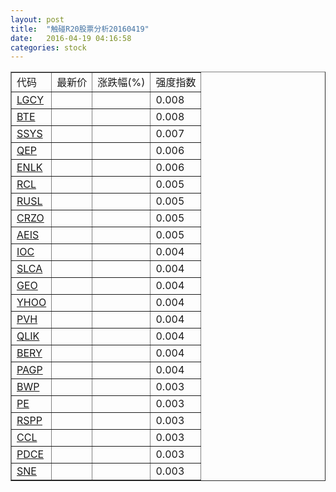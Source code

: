 ```yaml
---
layout: post
title:  "触碰R20股票分析20160419"
date:   2016-04-19 04:16:58
categories: stock
---
```

<script type="text/javascript">
var stockList = []
stockList.push('gb_lgcy');
stockList.push('gb_bte');
stockList.push('gb_ssys');
stockList.push('gb_qep');
stockList.push('gb_enlk');
stockList.push('gb_rcl');
stockList.push('gb_rusl');
stockList.push('gb_crzo');
stockList.push('gb_aeis');
stockList.push('gb_ioc');
stockList.push('gb_slca');
stockList.push('gb_geo');
stockList.push('gb_yhoo');
stockList.push('gb_pvh');
stockList.push('gb_qlik');
stockList.push('gb_bery');
stockList.push('gb_pagp');
stockList.push('gb_bwp');
stockList.push('gb_pe');
stockList.push('gb_rspp');
stockList.push('gb_ccl');
stockList.push('gb_pdce');
stockList.push('gb_sne');
</script>

<table border="1">
 <tr>
 <td>代码</td>
  <td>最新价</td>
  <td>涨跌幅(%)</td>
 <td>强度指数</td>
</tr>
  <tr id="lgcy"><td><a href="http://stock.finance.sina.com.cn/usstock/quotes/LGCY.html" target="_blank">LGCY</a></td><td></td><td></td><td>0.008</td></tr>
  <tr id="bte"><td><a href="http://stock.finance.sina.com.cn/usstock/quotes/BTE.html" target="_blank">BTE</a></td><td></td><td></td><td>0.008</td></tr>
  <tr id="ssys"><td><a href="http://stock.finance.sina.com.cn/usstock/quotes/SSYS.html" target="_blank">SSYS</a></td><td></td><td></td><td>0.007</td></tr>
  <tr id="qep"><td><a href="http://stock.finance.sina.com.cn/usstock/quotes/QEP.html" target="_blank">QEP</a></td><td></td><td></td><td>0.006</td></tr>
  <tr id="enlk"><td><a href="http://stock.finance.sina.com.cn/usstock/quotes/ENLK.html" target="_blank">ENLK</a></td><td></td><td></td><td>0.006</td></tr>
  <tr id="rcl"><td><a href="http://stock.finance.sina.com.cn/usstock/quotes/RCL.html" target="_blank">RCL</a></td><td></td><td></td><td>0.005</td></tr>
  <tr id="rusl"><td><a href="http://stock.finance.sina.com.cn/usstock/quotes/RUSL.html" target="_blank">RUSL</a></td><td></td><td></td><td>0.005</td></tr>
  <tr id="crzo"><td><a href="http://stock.finance.sina.com.cn/usstock/quotes/CRZO.html" target="_blank">CRZO</a></td><td></td><td></td><td>0.005</td></tr>
  <tr id="aeis"><td><a href="http://stock.finance.sina.com.cn/usstock/quotes/AEIS.html" target="_blank">AEIS</a></td><td></td><td></td><td>0.005</td></tr>
  <tr id="ioc"><td><a href="http://stock.finance.sina.com.cn/usstock/quotes/IOC.html" target="_blank">IOC</a></td><td></td><td></td><td>0.004</td></tr>
  <tr id="slca"><td><a href="http://stock.finance.sina.com.cn/usstock/quotes/SLCA.html" target="_blank">SLCA</a></td><td></td><td></td><td>0.004</td></tr>
  <tr id="geo"><td><a href="http://stock.finance.sina.com.cn/usstock/quotes/GEO.html" target="_blank">GEO</a></td><td></td><td></td><td>0.004</td></tr>
  <tr id="yhoo"><td><a href="http://stock.finance.sina.com.cn/usstock/quotes/YHOO.html" target="_blank">YHOO</a></td><td></td><td></td><td>0.004</td></tr>
  <tr id="pvh"><td><a href="http://stock.finance.sina.com.cn/usstock/quotes/PVH.html" target="_blank">PVH</a></td><td></td><td></td><td>0.004</td></tr>
  <tr id="qlik"><td><a href="http://stock.finance.sina.com.cn/usstock/quotes/QLIK.html" target="_blank">QLIK</a></td><td></td><td></td><td>0.004</td></tr>
  <tr id="bery"><td><a href="http://stock.finance.sina.com.cn/usstock/quotes/BERY.html" target="_blank">BERY</a></td><td></td><td></td><td>0.004</td></tr>
  <tr id="pagp"><td><a href="http://stock.finance.sina.com.cn/usstock/quotes/PAGP.html" target="_blank">PAGP</a></td><td></td><td></td><td>0.004</td></tr>
  <tr id="bwp"><td><a href="http://stock.finance.sina.com.cn/usstock/quotes/BWP.html" target="_blank">BWP</a></td><td></td><td></td><td>0.003</td></tr>
  <tr id="pe"><td><a href="http://stock.finance.sina.com.cn/usstock/quotes/PE.html" target="_blank">PE</a></td><td></td><td></td><td>0.003</td></tr>
  <tr id="rspp"><td><a href="http://stock.finance.sina.com.cn/usstock/quotes/RSPP.html" target="_blank">RSPP</a></td><td></td><td></td><td>0.003</td></tr>
  <tr id="ccl"><td><a href="http://stock.finance.sina.com.cn/usstock/quotes/CCL.html" target="_blank">CCL</a></td><td></td><td></td><td>0.003</td></tr>
  <tr id="pdce"><td><a href="http://stock.finance.sina.com.cn/usstock/quotes/PDCE.html" target="_blank">PDCE</a></td><td></td><td></td><td>0.003</td></tr>
  <tr id="sne"><td><a href="http://stock.finance.sina.com.cn/usstock/quotes/SNE.html" target="_blank">SNE</a></td><td></td><td></td><td>0.003</td></tr>
</table>
